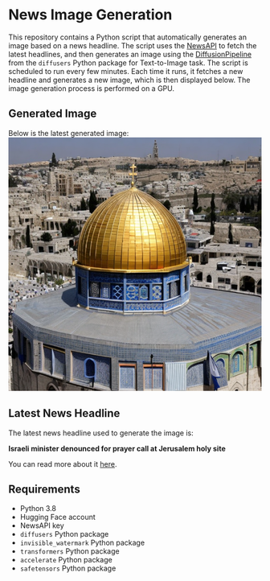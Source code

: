 # News Image Generation
This repository contains a Python script that automatically generates an image based on a news headline. The script uses the [NewsAPI](https://newsapi.org/) to fetch the latest headlines, and then generates an image using the [DiffusionPipeline](https://github.com/huggingface/diffusers) from the `diffusers` Python package for Text-to-Image task.
The script is scheduled to run every few minutes. Each time it runs, it fetches a new headline and generates a new image, which is then displayed below. The image generation process is performed on a GPU.

## Generated Image
Below is the latest generated image:
![Generated Image](image.png)

## Latest News Headline
The latest news headline used to generate the image is:

**Israeli minister denounced for prayer call at Jerusalem holy site**

You can read more about it [here](https://news.google.com/rss/articles/CBMiWkFVX3lxTE9Ec3pvMjVYVFpCcDRvVlZOLWhGeEJmMHpSS3BvQmRRYmp6Sm5RUW5JV2hxYmktcHJ0M2pBWDAtZ3pwa3pRYm1GRG5PT1VYZnZrVGtKN2RqVmpXZ9IBX0FVX3lxTE9IRGpTazJuZDV0bUtSTXZUVFNUVHFYYTZXSk5ieWlxcWo5SlNHY2hIMEVHRVJWR0pTaVItRThIdWNlT3FjS3Z0V3U0ZEk1NWJDOFBGRF85cDk5alpNYWNj?oc=5).

## Requirements
- Python 3.8
- Hugging Face account
- NewsAPI key
- `diffusers` Python package
- `invisible_watermark` Python package
- `transformers` Python package
- `accelerate` Python package
- `safetensors` Python package
